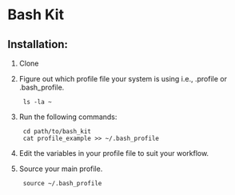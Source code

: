 Bash Kit
========

Installation:
-------------

1. Clone 

1. Figure out which profile file your system is using i.e., .profile or .bash_profile.

        ls -la ~

2. Run the following commands:

        cd path/to/bash_kit
        cat profile_example >> ~/.bash_profile

3. Edit the variables in your profile file to suit your workflow.

4. Source your main profile.

        source ~/.bash_profile

